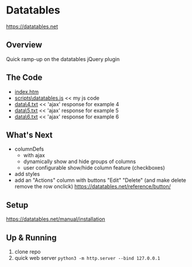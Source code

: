 # Datatables

https://datatables.net

## Overview

Quick ramp-up on the datatables jQuery plugin

## The Code

* [index.htm](https://github.com/christophervigliotti/datatables/blob/main/index.htm)
* [scripts\datatables.js](https://github.com/christophervigliotti/datatables/blob/main/scripts/datatables.js) << my js code
* [data\4.txt](https://github.com/christophervigliotti/datatables/blob/main/data/4.txt) << 'ajax' response for example 4
* [data\5.txt](https://github.com/christophervigliotti/datatables/blob/main/data/5.txt) << 'ajax' response for example 5
* [data\6.txt](https://github.com/christophervigliotti/datatables/blob/main/data/6.txt) << 'ajax' response for example 6

## What's Next

* columnDefs
  * with ajax
  * dynamically show and hide groups of columns
  * user configurable show/hide column feature (checkboxes)
* add styles
* add an "Actions" column with buttons "Edit" "Delete" (and make delete remove the row onclick) https://datatables.net/reference/button/

## Setup

https://datatables.net/manual/installation

## Up & Running

1. clone repo
2. quick web server `python3 -m http.server --bind 127.0.0.1`